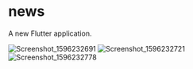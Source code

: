 # news

A new Flutter application.

![Screenshot_1596232691](https://user-images.githubusercontent.com/49023331/89080851-50a29000-d38a-11ea-8b16-448039b40e7f.png)
![Screenshot_1596232721](https://user-images.githubusercontent.com/49023331/89080981-a5dea180-d38a-11ea-8c4b-35513e7b50b0.png)![Screenshot_1596232778](https://user-images.githubusercontent.com/49023331/89080948-8cd5f080-d38a-11ea-9dee-a7c1e101c98c.png)


